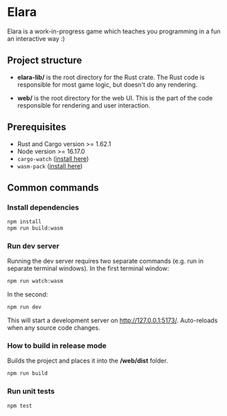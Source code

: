 # Elara

Elara is a work-in-progress game which teaches you programming in a fun an interactive way :)

## Project structure

- **elara-lib/** is the root directory for the Rust crate. The Rust code is responsible
  for most game logic, but doesn't do any rendering.

- **web/** is the root directory for the web UI. This is the part of the code responsible for
  rendering and user interaction.

## Prerequisites

- Rust and Cargo version >= 1.62.1
- Node version >= 16.17.0
- `cargo-watch` ([install here](https://lib.rs/crates/cargo-watch))
- `wasm-pack` ([install here](https://rustwasm.github.io/wasm-pack/installer/))

## Common commands

### Install dependencies

```sh
npm install
npm run build:wasm
```

### Run dev server

Running the dev server requires two separate commands (e.g. run in separate terminal windows).
In the first terminal window:

```sh
npm run watch:wasm
```

In the second:

```sh
npm run dev
```

This will start a development server on http://127.0.0.1:5173/. Auto-reloads
when any source code changes.

### How to build in release mode

Builds the project and places it into the **/web/dist** folder.

```sh
npm run build
```

### Run unit tests

```sh
npm test
```
